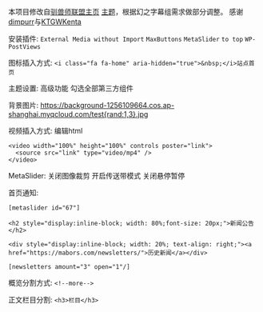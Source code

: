 本项目修改自[驯兽师联盟主页](https://www.tamersunion.net/) [主题](https://github.com/KTGWKenta/Clearision)，根据幻之字幕组需求做部分调整。
感谢[dimpurr](https://github.com/dimpurr/)与[KTGWKenta](https://github.com/KTGWKenta/)

安装插件: `External Media without Import` `MaxButtons` `MetaSlider` `to top` `WP-PostViews`

图标插入方式: `<i class="fa fa-home" aria-hidden="true">&nbsp;</i>站点首页`

主题设置: 高级功能 勾选全部第三方组件

背景图片: https://background-1256109664.cos.ap-shanghai.myqcloud.com/test{rand:1,3}.jpg

视频插入方式:
编辑html
```
<video width="100%" height="100%" controls poster="link">
  <source src="link" type="video/mp4" />
</video>
```

MetaSlider: 关闭图像裁剪 开启传送带模式 关闭悬停暂停

首页通知:
```
[metaslider id="67"]

<h2 style="display:inline-block; width: 80%;font-size: 20px;">新闻公告</h2>

<div style="display:inline-block; width: 20%; text-align: right;"><a href="https://mabors.com/newsletters/">历史新闻</a></div>

[newsletters amount="3" open="1"/]
```

概览分割方式: `<!--more-->`

正文栏目分割: `<h3>栏目</h3>`
